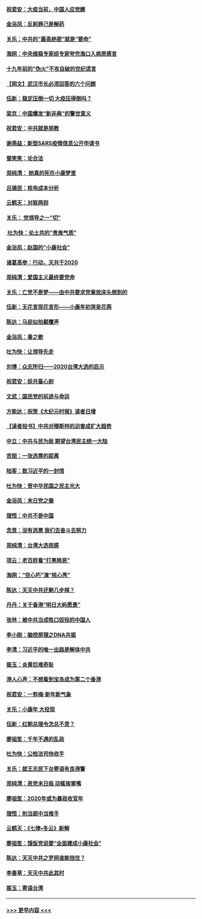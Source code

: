 #### [祝君安：大疫当前，中国人应觉醒](../pages/nsc993/n11821946.md?t=01262144) 
#### [金浴凤：反躬罪己是解药](../pages/nsc993/n11820280.md?t=01262144) 
#### [关乐：中共的“最高绝密”就是“要命”](../pages/nsc993/n11816946.md?t=01262144) 
#### [海网：中央维稳专家组专家夸完海口入病房感言](../pages/nsc993/n11815138.md?t=01262144) 
#### [十九年前的“伪火”不攻自破的世纪谎言](../pages/nsc993/n11813238.md?t=01262144) 
#### [【网文】武汉市长必须回答的六个问题](../pages/nsc993/n11813848.md?t=01262144) 
#### [伍新：稳定压倒一切 大疫压得倒吗？](../pages/nsc993/n11812634.md?t=01262144) 
#### [梁京：中国爆发“新非典”的警世意义](../pages/nsc993/n11812554.md?t=01262144) 
#### [祝君安：中共就是邪教](../pages/nsc993/n11812431.md?t=01262144) 
#### [谢燕益：新型SARS疫情信息公开申请书](../pages/nsc993/n11808840.md?t=01262144) 
#### [蜀笑笑：论合法](../pages/nsc993/n11808064.md?t=01262144) 
#### [郑纯清： 她真的死在小康梦里](../pages/nsc993/n11806623.md?t=01262144) 
#### [吕锡民：核电成本分析](../pages/nsc993/n11806284.md?t=01262144) 
#### [云鹤天：对联两则](../pages/nsc993/n11805957.md?t=01262144) 
#### [关乐： 党领导之一“切”](../pages/nsc993/n11804505.md?t=01262144) 
#### [ 吐为快：论土共的“贵族气质”](../pages/nsc993/n11804490.md?t=01262144) 
#### [金浴凤：赵国的“小康社会”](../pages/nsc993/n11804452.md?t=01262144) 
#### [诸葛高参：行动，灭共于2020](../pages/nsc993/n11804120.md?t=01262144) 
#### [郑纯清：爱国主义最终要党命](../pages/nsc993/n11802197.md?t=01262144) 
#### [关乐：亡党不是梦——由中共要求党章放床头想到的](../pages/nsc993/n11802156.md?t=01262144) 
#### [伍新：无花言现花言形——小康年初哭吴花燕](../pages/nsc993/n11800044.md?t=01262144) 
#### [陈达：马屁似拍颠覆声](../pages/nsc993/n11800010.md?t=01262144) 
#### [金浴凤：春之歌](../pages/nsc993/n11797687.md?t=01262144) 
#### [吐为快：让领导先走](../pages/nsc993/n11797512.md?t=01262144) 
#### [刘博：众志所归——2020台湾大选的启示](../pages/nsc993/n11796878.md?t=01262144) 
#### [祝君安：妖共畜心剖](../pages/nsc993/n11794273.md?t=01262144) 
#### [文武：国民党的前途与命运](../pages/nsc993/n11794198.md?t=01262144) 
#### [方能达：祝贺《大纪元时报》读者日增](../pages/nsc993/n11793807.md?t=01262144) 
#### [【读者投书】中共对穆斯林的迫害成扩大趋势](../pages/nsc993/n11791371.md?t=01262144) 
#### [中立：中共与民为敌 期望台湾民主统一大陆](../pages/nsc993/n11790392.md?t=01262144) 
#### [苦胆：一张选票的距离](../pages/nsc993/n11788914.md?t=01262144) 
#### [陆客：致习近平的一封信](../pages/nsc993/n11788867.md?t=01262144) 
#### [吐为快：贺中华民国之民主光大](../pages/nsc993/n11788618.md?t=01262144) 
#### [金浴凤：末日党之像](../pages/nsc993/n11787475.md?t=01262144) 
#### [理悟：中共不是中国](../pages/nsc993/n11787463.md?t=01262144) 
#### [念贲：没有选票  我们去奋斗去努力](../pages/nsc993/n11787398.md?t=01262144) 
#### [郑纯清：台湾大选观感](../pages/nsc993/n11786210.md?t=01262144) 
#### [项云：老百姓看“打黑除恶”](../pages/nsc993/n11785398.md?t=01262144) 
#### [海网：“空心朽”演“核心秀”](../pages/nsc993/n11783874.md?t=01262144) 
#### [陈达：天灭中共还剩几步棋？](../pages/nsc993/n11783719.md?t=01262144) 
#### [丹丹：关于香港“明日大屿愿景”](../pages/nsc993/n11783273.md?t=01262144) 
#### [张林：被中共当成牲口奴役的中国人](../pages/nsc993/n11782397.md?t=01262144) 
#### [李小刚：脑控原理之DNA共振](../pages/nsc993/n11780962.md?t=01262144) 
#### [李清：习近平的唯一出路是解体中共](../pages/nsc993/n11780866.md?t=01262144) 
#### [振玉：炎黄巨难奇耻](../pages/nsc993/n11779632.md?t=01262144) 
#### [港人心声：不想看到宝岛成为第二个香港](../pages/nsc993/n11778817.md?t=01262144) 
#### [祝君安：一剪梅‧新年新气象](../pages/nsc993/n11776340.md?t=01262144) 
#### [关乐：小康年 大役现](../pages/nsc993/n11774213.md?t=01262144) 
#### [伍新：红朝总理令怎总不灵？](../pages/nsc993/n11770813.md?t=01262144) 
#### [廖祖笙：千年不遇的乱政](../pages/nsc993/n11770373.md?t=01262144) 
#### [吐为快：公检法司快收手](../pages/nsc993/n11770359.md?t=01262144) 
#### [关乐：就王志民下台寄语有良港警](../pages/nsc993/n11769903.md?t=01262144) 
#### [郑纯清：恶党末日临 动辄挨掌嘴](../pages/nsc993/n11769356.md?t=01262144) 
#### [廖祖笙：2020年或为暴政收官年](../pages/nsc993/n11768216.md?t=01262144) 
#### [理悟：别当郎中当推手](../pages/nsc993/n11768243.md?t=01262144) 
#### [云鹤天：《七律▪冬云》新解](../pages/nsc993/n11768204.md?t=01262144) 
#### [廖祖笙：饿饭党说要“全面建成小康社会”](../pages/nsc993/n11767482.md?t=01262144) 
#### [陈达：天灭中共之罗网谁能挡住？](../pages/nsc993/n11767465.md?t=01262144) 
#### [李春草：天灭中共此其时](../pages/nsc993/n11767452.md?t=01262144) 
#### [振玉：寄语台湾](../pages/nsc993/n11767432.md?t=01262144) 

----
#### [ >>> 更早内容 <<< ](../indexes/nsc993-earlier.md)
